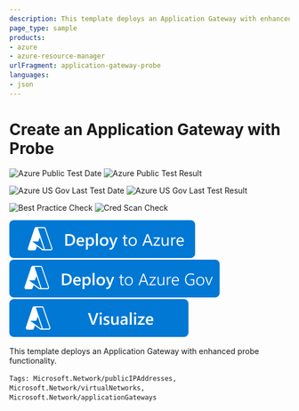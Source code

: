 ```yaml
---
description: This template deploys an Application Gateway with enhanced probe functionality.
page_type: sample
products:
- azure
- azure-resource-manager
urlFragment: application-gateway-probe
languages:
- json
---
```

# Create an Application Gateway with Probe

![Azure Public Test Date](https://azurequickstartsservice.blob.core.windows.net/badges/quickstarts/microsoft.network/application-gateway-probe/PublicLastTestDate.svg)
![Azure Public Test Result](https://azurequickstartsservice.blob.core.windows.net/badges/quickstarts/microsoft.network/application-gateway-probe/PublicDeployment.svg)

![Azure US Gov Last Test Date](https://azurequickstartsservice.blob.core.windows.net/badges/quickstarts/microsoft.network/application-gateway-probe/FairfaxLastTestDate.svg)
![Azure US Gov Last Test Result](https://azurequickstartsservice.blob.core.windows.net/badges/quickstarts/microsoft.network/application-gateway-probe/FairfaxDeployment.svg)

![Best Practice Check](https://azurequickstartsservice.blob.core.windows.net/badges/quickstarts/microsoft.network/application-gateway-probe/BestPracticeResult.svg)
![Cred Scan Check](https://azurequickstartsservice.blob.core.windows.net/badges/quickstarts/microsoft.network/application-gateway-probe/CredScanResult.svg)

[![Deploy To Azure](https://raw.githubusercontent.com/Azure/azure-quickstart-templates/master/1-CONTRIBUTION-GUIDE/images/deploytoazure.svg?sanitize=true)](https://portal.azure.com/#create/Microsoft.Template/uri/https%3A%2F%2Fraw.githubusercontent.com%2FAzure%2Fazure-quickstart-templates%2Fmaster%2Fquickstarts%2Fmicrosoft.network%2Fapplication-gateway-probe%2Fazuredeploy.json)
[![Deploy To Azure US Gov](https://raw.githubusercontent.com/Azure/azure-quickstart-templates/master/1-CONTRIBUTION-GUIDE/images/deploytoazuregov.svg?sanitize=true)](https://portal.azure.us/#create/Microsoft.Template/uri/https%3A%2F%2Fraw.githubusercontent.com%2FAzure%2Fazure-quickstart-templates%2Fmaster%2Fquickstarts%2Fmicrosoft.network%2Fapplication-gateway-probe%2Fazuredeploy.json)
[![Visualize](https://raw.githubusercontent.com/Azure/azure-quickstart-templates/master/1-CONTRIBUTION-GUIDE/images/visualizebutton.svg?sanitize=true)](http://armviz.io/#/?load=https%3A%2F%2Fraw.githubusercontent.com%2FAzure%2Fazure-quickstart-templates%2Fmaster%2Fquickstarts%2Fmicrosoft.network%2Fapplication-gateway-probe%2Fazuredeploy.json)

This template deploys an Application Gateway with enhanced probe functionality.

`Tags: Microsoft.Network/publicIPAddresses, Microsoft.Network/virtualNetworks, Microsoft.Network/applicationGateways`
